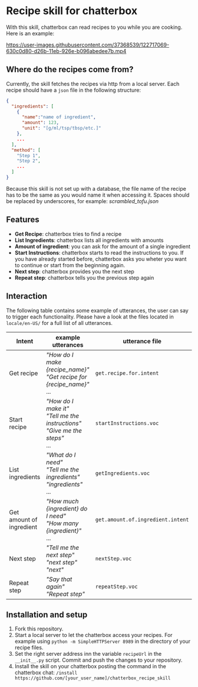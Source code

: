 # Recipe skill for chatterbox

With this skill, chatterbox can read recipes to you while you are cooking. 
Here is an example:

https://user-images.githubusercontent.com/37368539/122717069-630c0d80-d26b-11eb-926e-b096abedee7b.mp4


## Where do the recipes come from?
Currently, the skill fetches the recipes via http from a local server. Each recipe should have a `json` file in the following structure:
```json
{
  "ingredients": [
    {
      "name":"name of ingredient",
      "amount": 123,
      "unit": "[g/ml/tsp/tbsp/etc.]"
    },
    ...
  ],
  "method": [
    "Step 1",
    "Step 2", 
    ...
  ]  
}
```

Because this skill is not set up with a database, the file name of the recipe has to be the same as you would name it when accessing it. Spaces should be replaced by underscores, for example: _scrambled_tofu.json_ 

## Features 
* **Get Recipe**: chatterbox tries to find a recipe
* **List Ingredients**: chatterbox lists all ingredients with amounts
* **Amount of ingredient**: you can ask for the amount of a single ingredient
* **Start Instructions**: chatterbox starts to read the instructions to you. If you have already started before, chatterbox asks you wheter you want to continue or start from the beginning again.
* **Next step**: chatterbox provides you the next step
* **Repeat step**: chatterbox tells you the previous step again

## Interaction 
The following table contains some example of utterances, the user can say to trigger each functionality. Please have a look at the files located in `locale/en-US/` for a full list of all utterances. 

Intent  | example utterances  |  utterance file
--|---|--
Get recipe  | _"How do I make {recipe_name}"_ <br /> _"Get recipe for {recipe_name}"_ <br /> ...  |  `get.recipe.for.intent`
Start recipe  | _"How do I make it"_ <br /> _"Tell me the instructions"_ <br /> _"Give me the steps"_ <br  /> ...   |  `startInstructions.voc`
List ingredients  | _"What do I need"_ <br /> _"Tell me the ingredients"_ <br /> _"ingredients"_ <br /> ...  | `getIngredients.voc`  
Get amount of ingredient  | _"How much {ingredient} do I need"_ <br /> _"How many {ingredient}"_ <br /> ... | `get.amount.of.ingredient.intent` 
Next step  | _"Tell me the next step"_ <br /> _"next step"_ <br /> _"next"_  |  `nextStep.voc` 
Repeat step  | _"Say that again"_ <br /> _"Repeat step"_ | `repeatStep.voc`  

## Installation and setup
1. Fork this repository.
2. Start a local server to let the chatterbox access your recipes. For example using `python -m SimpleHTTPServer 8989` in the directory of your recipe files.
3. Set the right server address inn the variable `recipeUrl` in the `__init__.py` script. Commit and push the changes to your repository.  
4. Install the skill on your chatterbox posting the command in the chatterbox chat: 
`/install https://github.com/[your_user_name]/chatterbox_recipe_skill` 
